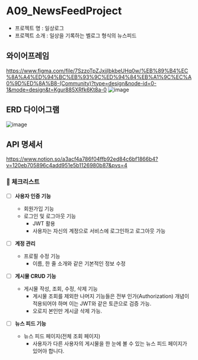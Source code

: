 # A09_NewsFeedProject
- 프로젝트 명 :  일상로그
- 프로젝트 소개 :  일상을 기록하는 벨로그 형식의 뉴스피드

## 와이어프레임
https://www.figma.com/file/7SzzoTpZJxjjIbkbeUHq0w/%EB%89%B4%EC%8A%A4%ED%94%BC%EB%93%9C%ED%94%84%EB%A1%9C%EC%A0%9D%ED%8A%B8-(Community)?type=design&node-id=0-1&mode=design&t=Kgur885XRfk6Kt8a-0
![image](https://github.com/phantomrole/A09_NewsFeedProject/assets/146637795/4b646eb3-d380-4420-9ba0-f2af70a0f7ed)

## ERD 다이어그램
![image](https://github.com/phantomrole/A09_NewsFeedProject/assets/146637795/7c73ca8e-1bfb-44f3-aac9-45ba4c3fc219)

## API 명세서
https://www.notion.so/a3acf4a786f04ffb92ed84c6bf1866b4?v=120eb705896c4add951e5b1126980b87&pvs=4

### 🤎 체크리스트

- [ ]  **사용자 인증 기능**
    - 회원가입 기능
    - 로그인 및 로그아웃 기능
        - JWT 활용
        - 사용자는 자신의 계정으로 서비스에 로그인하고 로그아웃 가능
- [ ]  **계정 관리**
    - 프로필 수정 기능
        - 이름, 한 줄 소개와 같은 기본적인 정보 수정
- [ ]  **게시물 CRUD 기능**
    - 게시물 작성, 조회, 수정, 삭제 기능
        - 게시물 조회를 제외한 나머지 기능들은 전부 인가(Authorization) 개념이 적용되어야 하며 이는 JWT와 같은 토큰으로 검증 가능.
        - 오로지 본인만 게시글 삭제 가능.
    
- [ ]  **뉴스 피드 기능**
    - 뉴스 피드 페이지(전체 조회 페이지)
        - 사용자가 다른 사용자의 게시물을 한 눈에 볼 수 있는 뉴스 피드 페이지가 있어야 합니다.
